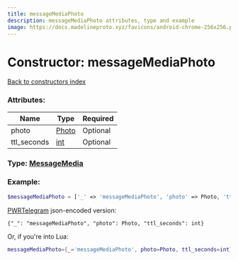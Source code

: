 ```yaml
---
title: messageMediaPhoto
description: messageMediaPhoto attributes, type and example
image: https://docs.madelineproto.xyz/favicons/android-chrome-256x256.png
---
```

# Constructor: messageMediaPhoto  
[Back to constructors index](index.md)



### Attributes:

| Name     |    Type       | Required |
|----------|---------------|----------|
|photo|[Photo](../types/Photo.md) | Optional|
|ttl\_seconds|[int](../types/int.md) | Optional|



### Type: [MessageMedia](../types/MessageMedia.md)


### Example:

```php
$messageMediaPhoto = ['_' => 'messageMediaPhoto', 'photo' => Photo, 'ttl_seconds' => int];
```  

[PWRTelegram](https://pwrtelegram.xyz) json-encoded version:

```
{"_": "messageMediaPhoto", "photo": Photo, "ttl_seconds": int}
```


Or, if you're into Lua:

```lua
messageMediaPhoto={_='messageMediaPhoto', photo=Photo, ttl_seconds=int}

```


